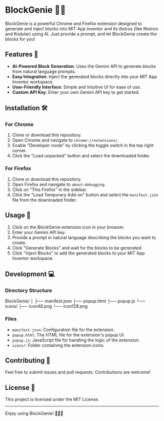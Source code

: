 # BlockGenie 🧩✨

BlockGenie is a powerful Chrome and Firefox extension designed to generate and inject blocks into MIT App Inventor and its distros (like Niotron and Kodular) using AI. Just provide a prompt, and let BlockGenie create the blocks for you!

## Features 🚀

- **AI-Powered Block Generation**: Uses the Gemini API to generate blocks from natural language prompts.
- **Easy Integration**: Inject the generated blocks directly into your MIT App Inventor workspace.
- **User-Friendly Interface**: Simple and intuitive UI for ease of use.
- **Custom API Key**: Enter your own Gemini API key to get started.

## Installation 🛠️

### For Chrome

1. Clone or download this repository.
2. Open Chrome and navigate to `chrome://extensions/`.
3. Enable "Developer mode" by clicking the toggle switch in the top right corner.
4. Click the "Load unpacked" button and select the downloaded folder.

### For Firefox

1. Clone or download this repository.
2. Open Firefox and navigate to `about:debugging`.
3. Click on "This Firefox" in the sidebar.
4. Click the "Load Temporary Add-on" button and select the `manifest.json` file from the downloaded folder.

## Usage 📖

1. Click on the BlockGenie extension icon in your browser.
2. Enter your Gemini API key.
3. Provide a prompt in natural language describing the blocks you want to create.
4. Click "Generate Blocks" and wait for the blocks to be generated.
5. Click "Inject Blocks" to add the generated blocks to your MIT App Inventor workspace.

## Development 💻

### Directory Structure

BlockGenie/
│
├── manifest.json
├── popup.html
├── popup.js
└── icons/
├── icon48.png
└── icon128.png


### Files

- `manifest.json`: Configuration file for the extension.
- `popup.html`: The HTML file for the extension's popup UI.
- `popup.js`: JavaScript file for handling the logic of the extension.
- `icons/`: Folder containing the extension icons.

## Contributing 🤝

Feel free to submit issues and pull requests. Contributions are welcome!

## License 📜

This project is licensed under the MIT License.

---

Enjoy using BlockGenie! 🧙‍♂️✨
